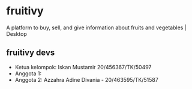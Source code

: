 # fruitivy

A platform to buy, sell, and give information about fruits and vegetables | Desktop

## fruitivy devs

- Ketua kelompok: Iskan Mustamir 20/456367/TK/50497
- Anggota 1:
- Anggota 2: Azzahra Adine Divania - 20/463595/TK/51587
